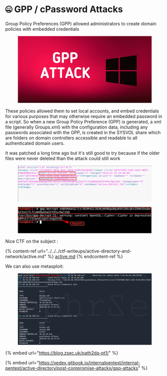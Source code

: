 # 🤐 GPP / cPassword Attacks

Group Policy Preferences (GPP) allowed administrators to create domain policies with embedded credentials

<figure><img src="../../../../.gitbook/assets/image (10) (1).png" alt=""><figcaption></figcaption></figure>

These policies allowed them to set local accounts, and embed credentials for various purposes that may otherwise require an embedded password in a script. So when a new Group Policy Preference (GPP) is generated, a xml file (generally Groups.xml) with the configuration data, including any passwords associated with the GPP, is created in the SYSVOL share which are folders on domain controllers accessible and readable to all authenticated domain users.

It was patched a long time ago but it's still good to try because if the older files were never deleted than the attack could still work

<figure><img src="../../../../.gitbook/assets/image (12) (1).png" alt=""><figcaption></figcaption></figure>

<figure><img src="../../../../.gitbook/assets/image (11) (1).png" alt=""><figcaption></figcaption></figure>

Nice CTF on the subject :

{% content-ref url="../../../ctf-writeups/active-directory-and-network/active.md" %}
[active.md](../../../ctf-writeups/active-directory-and-network/active.md)
{% endcontent-ref %}

We can also use metasploit:

<figure><img src="../../../../.gitbook/assets/image (13) (1).png" alt=""><figcaption></figcaption></figure>

{% embed url="https://blog.zsec.uk/path2da-pt1/" %}

{% embed url="https://xedex.gitbook.io/internalpentest/internal-pentest/active-directory/post-compromise-attacks/gpp-attacks" %}
